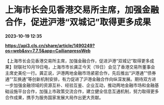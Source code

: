# 上海市长会见香港交易所主席，加强金融合作，促进沪港“双城记”取得更多成果

**2023-10-19 12:35**

**https://api3.cls.cn/share/article/1490249?os=web&sv=7.7.5&app=CailianpressWeb**

【上海市长会见香港交易所主席，加强金融合作，促进沪港“双城记”取得更多成果】财联社10月19日电，上海市市长龚正今天（19日）会见了香港交易所董事会主席史美伦一行。龚正说，沪港两地金融市场紧密合作，先后推出“沪港通”“债券通”“互换通”等创新机制安排，有力促进了沪港金融合作向纵深发展。期待双方进一步加强金融领域的资源互补、经验互鉴、企业互动，推动两地金融市场和金融基础设施平台合作，加强上市政策交流合作，建立健全信息互通机制，努力取得更多合作成果，携手为服务国家发展大局作出更大贡献。